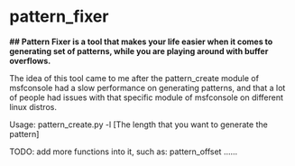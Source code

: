 # pattern_fixer
**## Pattern Fixer is a tool that makes your life easier when it comes to generating set of patterns, while you are playing around with buffer overflows.**



The idea of this tool came to me after the pattern_create module of msfconsole had a slow performance on generating patterns, and that a lot of people had issues with that specific module of msfconsole on different linux distros.


Usage:
pattern_create.py -l [The length that you want to generate the pattern]





TODO:
  add more functions into it, such as:
  pattern_offset
  ......
